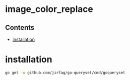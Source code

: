 # image_color_replace

## Contents

* [Installation](#installation)


# installation
```bash
go get -u github.com/jirfag/go-queryset/cmd/goqueryset
```
